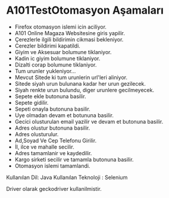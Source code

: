 # A101TestOtomasyon Aşamaları
- Firefox otomasyon islemi icin aciliyor.
- A101 Online Magaza Websitesine giris yapilir.
- Çerezlerle ilgili bildirimin cikmasi bekleniyor.
- Cerezler bildirimi kapatildi.
- Giyim ve Aksesuar bolumune tiklaniyor.
- Kadin ic giyim bolumune tiklaniyor.
- Dizalti corap bolumune tiklaniyor.
- Tum urunler yukleniyor...
- Mevcut Sitede ki tum urunlerin url'leri aliniyor.
- Sitede siyah urun bulunana kadar her urun gezilecek.
- Siyah renkte urun bulundu, diger urunlere gecilmeyecek. 
- Sepete ekle butonuna basilir.
- Sepete gidilir.
- Sepeti onayla butonuna basilir.
- Uye olmadan devam et botununa basilir.
- Gecici olusturulan email yazilir ve devam et butonuna basilir.
- Adres olustur butonuna basilir.
- Adres olusturulur.
- Ad,Soyad Ve Cep Telefonu Girilir.
- İl, ilce ve mahalle secilir.
- Adres tamamlanir ve kaydedilir.
- Kargo sirketi secilir ve tamamla butonuna basilir.
- Otomasyon islemi tamamlandi.

Kullanılan Dil: Java
Kullanılan Teknoloji : Selenium

Driver olarak geckodriver kullanilmistir.
